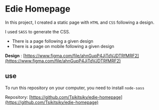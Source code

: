 # Edie Homepage

In this project, I created a static page with `HTML` and `CSS` following a design.

I used `SASS` to generate the CSS. 

-   There is a page following a given design
-   There is a page on mobile following a given design

**Design** : [https://www.figma.com/file/ahnGupP4JjTdVJDTRfMRF2](https://www.figma.com/file/ahnGupP4JjTdVJDTRfMRF2)
 
## use
To run this repository on your computer, you need to install `node-sass`

Repository: [https://github.com/Tsikitsiky/edie-homepage](https://github.com/Tsikitsiky/edie-homepage)